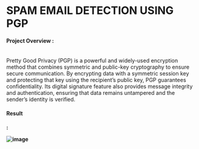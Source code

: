 # SPAM EMAIL DETECTION USING PGP
 
<h4>Project Overview : </h4><br>
Pretty Good Privacy (PGP) is a powerful and widely-used encryption method that combines symmetric and public-key cryptography to ensure secure communication. 
By encrypting data with a symmetric session key and protecting that key using the recipient’s public key, PGP guarantees confidentiality. 
Its digital signature feature also provides message integrity and authentication, ensuring that data remains untampered and the sender’s identity is verified. 


<h4>Result<h4> : 

![image](https://github.com/user-attachments/assets/c9f14fd3-2f48-4e60-80fa-c2fbd693076b)


